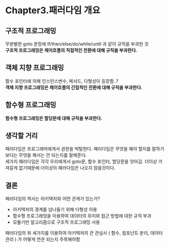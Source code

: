 # Chapter3.패러다임 개요

## 구조적 프로그래밍
무분별한 goto 문장에 If/then/else/do/while/until 과 같이 규칙을 부과한 것  
**구조적 프로그래밍은 제어흐름의 직접적인 전환에 대해 규칙을 부과한다.**

## 객체 지향 프로그래밍
함수 포인터에 의해 인스턴스변수, 메서드, 다형성이 등장함..?  
**객체 지향 프로그래밍은 제어흐름의 간접적인 전환에 대해 규칙을 부과한다.**

## 함수형 프로그래밍
**함수형 프로그래밍은 할당문에 대해 규칙을 부과한다.**

## 생각할 거리
패러다임은 프로그래머에게서 권한을 박탈한다. 패러다임은 무엇을 해야 할지를 말하기 보다는 무엇을 해서는 안 되는지를 말해준다.  
세가지 패러다임은 각각 우리에게서 goto문, 함수 포인터, 할당문을 앗아감. 더이상 가져갈게 없기때문에 더이상의 패러다임은 나오지 않을것이다.

## 결론
패러다임의 역사는 아키텍처와 어떤 관계가 있는가?
- 아키텍처의 경계를 넘나들기 위해 다형성 이용
- 함수형 프로그래밍을 이용하여 데이터의 위치와 접근 방법에 대한 규칙 부과
- 모듈기반 알고리즘으로 구조적 프로그래밍 사용

패러다임의 위 세가지를 이용하여 아키텍처의 큰 관심사 ( 함수, 컴포넌트 분리, 데이터 관리 ) 가 어떻게 연관 되는지 주목해야함